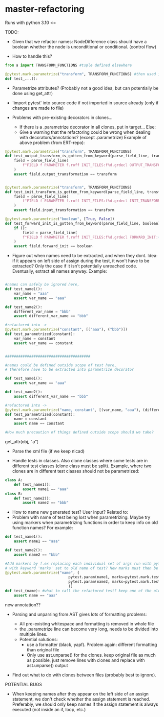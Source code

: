 # master-refactoring


Runs with python 3.10 <=



TODO:


- Given that we refactor names: NodeDifference class should have a boolean whether the node is unconditional or conditional. (control flow)

- How to handle this?
```python
from a import TRANSFORM_FUNCTIONS #tuple defined elsewhere

@pytest.mark.parametrize("transform", TRANSFORM_FUNCTIONS) #then used in annotation
def test_...():
```

- Parametrize attributes? (Probably not a good idea, but can potentially be done using get_attr)

- 'import pytest' into source code if not imported in source already (only if changes are made to file)

- Problems with pre-existing decorators in clones...
    - If there is a .parametrize decorator in all clones, put in target... Else:
    - Give a warning that the refactoring could be wrong when dealing with decorators/annotations? (except .parametrize)
Example of above problem (from ERT-repo):
```python
@pytest.mark.parametrize("transform", TRANSFORM_FUNCTIONS)
def test_output_transform_is_gotten_from_keyword(parse_field_line, transform):
    field = parse_field_line(
        f"FIELD f PARAMETER f.roff INIT_FILES:f%d.grdecl OUTPUT_TRANSFORM:{transform}"
    )
    assert field.output_transformation == transform


@pytest.mark.parametrize("transform", TRANSFORM_FUNCTIONS)
def test_init_transform_is_gotten_from_keyword(parse_field_line, transform):
    field = parse_field_line(
        f"FIELD f PARAMETER f.roff INIT_FILES:f%d.grdecl INIT_TRANSFORM:{transform}"
    )
    assert field.input_transformation == transform

@pytest.mark.parametrize("boolean", [True, False])
def test_forward_init_is_gotten_from_keyword(parse_field_line, boolean):
    if ():
        field = parse_field_line(
        f"FIELD f PARAMETER f.roff INIT_FILES:f%d.grdecl FORWARD_INIT:{boolean}"
    )
    assert field.forward_init == boolean
```


- Figure out when names need to be extracted, and when they dont. Idea: if it appears on left side of assign during the test, it won't have to be extracted? Only the case if it isn't potentially unreached code. Eventually, extract all names anyway. Example:
```python

#names can safely be ignored here, 
def test_name1():
    var_name = "aaa"
    assert var_name == "aaa"

def test_name2():
    different_var_name = "bbb"
    assert different_var_name == "bbb"

#refactored into ->
@pytest.mark.parametrize("constant", [("aaa"), ("bbb")])
def test_parametrized(constant):
    var_name = constant
    assert var_name == constant


#######################################

#names could be defined outside scope of test here, 
# therefore have to be extracted into parametrize decorator

def test_name1():
    assert var_name == "aaa"

def test_name2():
    assert different_var_name == "bbb"

#refactored into -> 
@pytest.mark.parametrize("name, constant", [(var_name, "aaa"), (different_var_name, "bbb")])
def test_parametrized(constant):
    name = constant
    assert name == constant

#How much precaution of things defined outside scope should we take?
```

get_attr(obj, "a")

- Parse the xml file (if we keep nicad)

- Handle tests in classes. Also clone classes where some tests are in different test classes (clone class must be split). Example, where two clones are in different test classes should not be parametrized:

```python
class A:
    def test_name1():
        assert name1 == "aaa"
class B:
    def test_name2():
        assert name2 == "bbb"
```
- How to name new generated test? User input? Related to:
- Problem with name of test being lost when parametrizing. Maybe try using markers when parametrizing functions in order to keep info on old function names? For example:
```python
def test_name1():
    assert name1 == "aaa"

def test_name2():
    assert name2 == "bbb"

#Add markers by f.ex replacing each individual set of args run with pytest.param, 
# with keyword 'marks' set to old name of test? New marks must then be added in pytest.ini file
@pytest.mark.parametrize("name", (
                             pytest.param(name1, marks=pytest.mark.test_name1),
                             pytest.param(name2, marks=pytest.mark.test_name2)
                             ))
def test_(name): #what to call the refactored test? keep one of the old names? generate name?
    assert name == "aaa"

```

new annotation?? 

- Parsing and unparsing from AST gives lots of formatting problems:
    - All pre-existing whitespace and formatting is removed in whole file
    - the .parametrize line can become very long, needs to be divided into multiple lines.
    - Potential solutions: 
        - use a formatter (black, yapf). Problem again: different formatting than original file
        - Only use ast.unparse() for the clones. keep original file as much as possible, just remove lines with clones and replace with ast.unparse() output

- Find out what to do with clones between files (probably best to ignore).




POTENTIAL BUGS

- When keeping names after they appear on the left side of an assign statement, we don't check whether the assign statement is reached. Preferably, we should only keep names if the assign statement is always executed (not inside an if, loop, etc.)  
